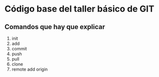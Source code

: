 # Código base del taller básico de GIT

## Comandos que hay que explicar

1. init
2. add
3. commit
4. push
5. pull
6. clone
7. remote add origin
